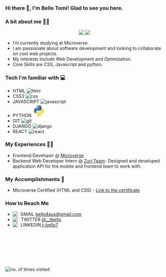 ### Hi there 👋, I'm Bello Tomi! Glad to see you here.


### A bit about me 🙋‍♂️
<p align="center">
  <img width="49%" src="https://github-readme-stats.vercel.app/api?username=t-bello7&theme=dark&show_icons=true" />
  <img width="49%" src ="http://github-readme-streak-stats.herokuapp.com?user=t-bello7&theme=dark&show_icons=true" />
</p>

- I’m currently studying at Microverse.
- I am passionate about software development and looking to collaborate on cool web projects. 
- My interests include Web Development and Optimization.
- Core Skills are CSS, Javascript and python.

### Tech I'm familiar with 💻	
- HTML <img  src="https://www.vectorlogo.zone/logos/w3_html5/w3_html5-icon.svg" alt="html" width="32" height="35"/>
- CSS3 <img  src="https://www.vectorlogo.zone/logos/w3_css/w3_css-official.svg" alt="css" width="28" height="35"/> 
- JAVASCRIPT <img src="https://www.vectorlogo.zone/logos/javascript/javascript-icon.svg" alt="javascript" width="35" height="35"/>
- PYTHON <img src="https://raw.githubusercontent.com/devicons/devicon/master/icons/python/python-original.svg" alt="python" width="41" height="41"/> 
- GIT <img  src="https://www.vectorlogo.zone/logos/git-scm/git-scm-icon.svg" alt="git" width="35" height="35"/> 
- DJANGO <img src="https://www.vectorlogo.zone/logos/djangoproject/djangoproject-icon.svg" alt="django" width="35" height="35"/>
- REACT <img  src="https://www.vectorlogo.zone/logos/reactjs/reactjs-icon.svg" alt="react" width="35" height="35"/>

### My Experiences 👨‍💻	
- Frontend Developer @ [Microverse](https://microvers.org)
- Backend Web Developer Intern @ [Zuri Team](https://https://creer-pjt-105.herokuapp.com/)- Designed and developed application API for the mobile and frontend team to work with.

### My Accomplishments 🏅
- Microverse Certified (HTML and CSS) - [Link to the certificate](https://www.credential.net/a19cd66e-3b77-46ef-af38-9b2ddd752fe8)

### How to Reach Me


  - GMAIL <a href="mailto:bello4aus@gmail.com" subject="Let's Know You"> <img align="left" width="24px" src="https://www.vectorlogo.zone/logos/gmail/gmail-icon.svg"/></a>[bello4aus@gmail.com](mailto:bello4aus@gmail.com)
  - TWITTER <a href="https://twitter.com/__tbello"> <img align="left"  width="26px" src="https://www.vectorlogo.zone/logos/twitter/twitter-official.svg"/></a>[@__tbello](https://twitter.com/__tbello)
  - LINKEDIN<a href="https://www.linkedin.com/in/t-bello7"> <img align="left" width="25px" src="https://www.vectorlogo.zone/logos/linkedin/linkedin-icon.svg" /></a> [t-bello7](https://www.linkedin.com/in/t-bello7)

<br />
<br />
<p>&nbsp;</p>



<br />

![no. of times visited](https://visitor-badge.laobi.icu/badge?page_id=t-bello7.t-bello7)



